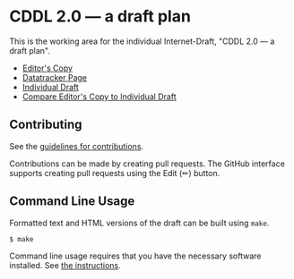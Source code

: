 # CDDL 2.0 — a draft plan

This is the working area for the individual Internet-Draft, "CDDL 2.0 — a draft plan".

* [Editor's Copy](https://cbor-wg.github.io/cddl-2/#go.draft-bormann-cbor-cddl-2-draft.html)
* [Datatracker Page](https://datatracker.ietf.org/doc/draft-bormann-cbor-cddl-2-draft)
* [Individual Draft](https://datatracker.ietf.org/doc/html/draft-bormann-cbor-cddl-2-draft)
* [Compare Editor's Copy to Individual Draft](https://cbor-wg.github.io/cddl-2/#go.draft-bormann-cbor-cddl-2-draft.diff)


## Contributing

See the
[guidelines for contributions](https://github.com/cbor-wg/cddl-2/blob/main/CONTRIBUTING.md).

Contributions can be made by creating pull requests.
The GitHub interface supports creating pull requests using the Edit (✏) button.


## Command Line Usage

Formatted text and HTML versions of the draft can be built using `make`.

```sh
$ make
```

Command line usage requires that you have the necessary software installed.  See
[the instructions](https://github.com/martinthomson/i-d-template/blob/main/doc/SETUP.md).

